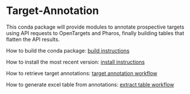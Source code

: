 # Target-Annotation

This conda package will provide modules to annotate prospective targets using API requests to OpenTargets and Pharos, finally building tables that flatten the API results.

How to build the conda package: [build instructions](docs/BUILD_INSTRUCTIONS.md)

How to install the most recent version: [install instructions](docs/install.md)

How to retrieve target annotations: [target annotation workflow](docs/TargetAnnotation_example.ipynb)

How to generate excel table from annotations: [extract table workflow](docs/ExtractTable_example.ipynb)